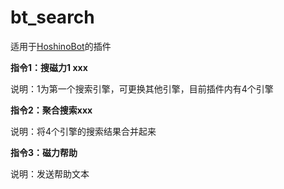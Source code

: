 # bt_search

适用于[HoshinoBot](https://github.com/Ice-Cirno/HoshinoBot)的插件

**指令1：搜磁力1 xxx**

说明：1为第一个搜索引擎，可更换其他引擎，目前插件内有4个引擎

**指令2：聚合搜索xxx**

说明：将4个引擎的搜索结果合并起来

**指令3：磁力帮助**

说明：发送帮助文本
